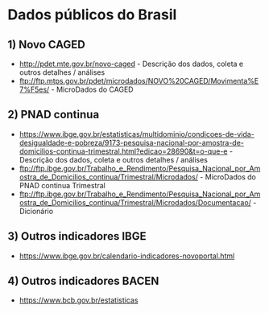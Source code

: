 # Dados públicos do Brasil
## 1) Novo CAGED 
  - http://pdet.mte.gov.br/novo-caged - Descrição dos dados, coleta e outros detalhes / análises
  - ftp://ftp.mtps.gov.br/pdet/microdados/NOVO%20CAGED/Movimenta%E7%F5es/ - MicroDados do CAGED 

## 2) PNAD continua 
  - https://www.ibge.gov.br/estatisticas/multidominio/condicoes-de-vida-desigualdade-e-pobreza/9173-pesquisa-nacional-por-amostra-de-domicilios-continua-trimestral.html?edicao=28690&t=o-que-e - Descrição dos dados, coleta e outros detalhes / análises
  - ftp://ftp.ibge.gov.br/Trabalho_e_Rendimento/Pesquisa_Nacional_por_Amostra_de_Domicilios_continua/Trimestral/Microdados/ - MicroDados do PNAD continua Trimestral
  - ftp://ftp.ibge.gov.br/Trabalho_e_Rendimento/Pesquisa_Nacional_por_Amostra_de_Domicilios_continua/Trimestral/Microdados/Documentacao/ - Dicionário 
   
## 3) Outros indicadores IBGE
  - https://www.ibge.gov.br/calendario-indicadores-novoportal.html

## 4) Outros indicadores BACEN
  - https://www.bcb.gov.br/estatisticas
